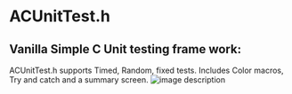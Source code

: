 # ACUnitTest.h
## Vanilla Simple C Unit testing frame work: 

ACUnitTest.h supports Timed, Random, fixed tests. Includes Color macros, Try and catch and a summary screen.
![image description](https://github.com/CheemsWithMemes/ACUnitTest.h/blob/main/imgs/README1.png)